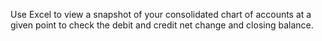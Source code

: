 Use Excel to view a snapshot of your consolidated chart of accounts at a given point to check the debit and credit net change and closing balance. 